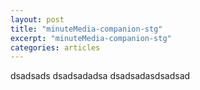 ```yaml
---
layout: post
title: "minuteMedia-companion-stg"
excerpt: "minuteMedia-companion-stg"
categories: articles
---
```


<div class="apester-media" adunit="dsds" data-media-id="5eafd07a9e9719be77a88f74" height="350"></div><script async src="https://static.stg.apester.com/js/sdk/latest/apester-sdk.js"></script>

dsadsads
dsadsadadsa
dsadsadasdsadsad
<div class="apester-media" data-media-id="5eafd1099e97196656a88f75" height="512"></div><script async src="https://static.stg.apester.com/js/sdk/latest/apester-sdk.js"></script>
